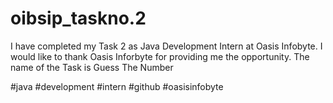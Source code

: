# oibsip_taskno.2
I have completed my Task 2 as Java Development Intern at Oasis Infobyte.
I would like to thank Oasis Inforbyte for providing me the opportunity. The name of the Task is Guess The Number

#java #development #intern #github #oasisinfobyte
